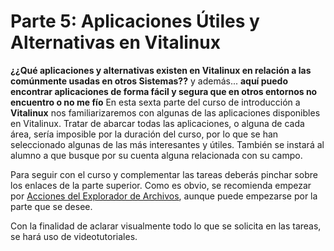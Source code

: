 # Parte 5: Aplicaciones Útiles y Alternativas en Vitalinux

**¿¿Qué aplicaciones y alternativas existen en Vitalinux en relación a las comúnmente usadas en otros Sistemas??** y además... **aquí puedo encontrar aplicaciones de forma fácil y segura que en otros entornos no encuentro o no me fío** En esta sexta parte del curso de introducción a **Vitalinux** nos familiarizaremos con algunas de las aplicaciones disponibles en Vitalinux.  Tratar de abarcar todas las aplicaciones, o alguna de cada área, sería imposible por la duración del curso, por lo que se han seleccionado algunas de las más interesantes y útiles. También se instará al alumno a que busque por su cuenta alguna relacionada con su campo.

Para seguir con el curso y complementar las tareas deberás pinchar sobre los enlaces de la parte superior.  Como es obvio, se recomienda empezar por [Acciones del Explorador de Archivos](http://wiki.vitalinux.educa.aragon.es/index.php/Curso_Aularagon/Aplicaciones-Custom_Actions), aunque puede empezarse por la parte que se desee.

Con la finalidad de aclarar visualmente todo lo que se solicita en las tareas, se hará uso de videotutoriales.
